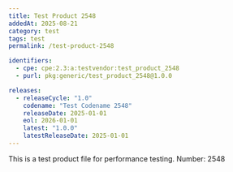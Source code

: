 ```yaml
---
title: Test Product 2548
addedAt: 2025-08-21
category: test
tags: test
permalink: /test-product-2548

identifiers:
  - cpe: cpe:2.3:a:testvendor:test_product_2548
  - purl: pkg:generic/test_product_2548@1.0.0

releases:
  - releaseCycle: "1.0"
    codename: "Test Codename 2548"
    releaseDate: 2025-01-01
    eol: 2026-01-01
    latest: "1.0.0"
    latestReleaseDate: 2025-01-01
---
```


This is a test product file for performance testing. Number: 2548
